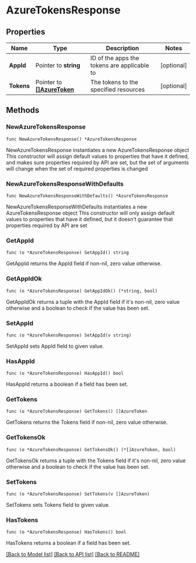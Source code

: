 # AzureTokensResponse

## Properties

Name | Type | Description | Notes
------------ | ------------- | ------------- | -------------
**AppId** | Pointer to **string** | ID of the apps the tokens are applicable to | [optional] 
**Tokens** | Pointer to [**[]AzureToken**](AzureToken.md) | The tokens to the specified resources | [optional] 

## Methods

### NewAzureTokensResponse

`func NewAzureTokensResponse() *AzureTokensResponse`

NewAzureTokensResponse instantiates a new AzureTokensResponse object
This constructor will assign default values to properties that have it defined,
and makes sure properties required by API are set, but the set of arguments
will change when the set of required properties is changed

### NewAzureTokensResponseWithDefaults

`func NewAzureTokensResponseWithDefaults() *AzureTokensResponse`

NewAzureTokensResponseWithDefaults instantiates a new AzureTokensResponse object
This constructor will only assign default values to properties that have it defined,
but it doesn't guarantee that properties required by API are set

### GetAppId

`func (o *AzureTokensResponse) GetAppId() string`

GetAppId returns the AppId field if non-nil, zero value otherwise.

### GetAppIdOk

`func (o *AzureTokensResponse) GetAppIdOk() (*string, bool)`

GetAppIdOk returns a tuple with the AppId field if it's non-nil, zero value otherwise
and a boolean to check if the value has been set.

### SetAppId

`func (o *AzureTokensResponse) SetAppId(v string)`

SetAppId sets AppId field to given value.

### HasAppId

`func (o *AzureTokensResponse) HasAppId() bool`

HasAppId returns a boolean if a field has been set.

### GetTokens

`func (o *AzureTokensResponse) GetTokens() []AzureToken`

GetTokens returns the Tokens field if non-nil, zero value otherwise.

### GetTokensOk

`func (o *AzureTokensResponse) GetTokensOk() (*[]AzureToken, bool)`

GetTokensOk returns a tuple with the Tokens field if it's non-nil, zero value otherwise
and a boolean to check if the value has been set.

### SetTokens

`func (o *AzureTokensResponse) SetTokens(v []AzureToken)`

SetTokens sets Tokens field to given value.

### HasTokens

`func (o *AzureTokensResponse) HasTokens() bool`

HasTokens returns a boolean if a field has been set.


[[Back to Model list]](../README.md#documentation-for-models) [[Back to API list]](../README.md#documentation-for-api-endpoints) [[Back to README]](../README.md)


